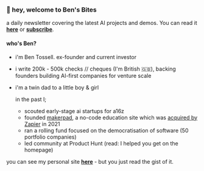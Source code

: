 ### 👋 hey, welcome to Ben's Bites
a daily newsletter covering the latest AI projects and demos. You can read it [**here**](https://bensbites.beehiiv.com/) or [**subscribe**](https://www.bensbites.co/).

#### who's Ben?
- i'm Ben Tossell. ex-founder and current investor
- i write 200k - 500k checks // cheques (I'm British 🇬🇧), backing founders building AI-first companies for venture scale
- i'm a twin dad to a little boy & girl

	in the past I;
	- scouted early-stage ai startups for a16z
	- founded [makerpad](https://makerpad.zapier.com/), a no-code education site which was [acquired by Zapier](https://techcrunch.com/2021/03/08/zapier-buys-no-code-focused-makerpad-in-its-first-acquisition/) in 2021
	- ran a rolling fund focused on the democratisation of software (50 portfolio companies)
	- led community at Product Hunt (read: I helped you get on the homepage)

you can see my personal site [**here**](https://bentossell.com/) - but you just read the gist of it.
